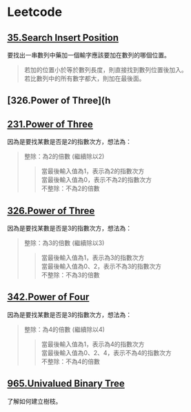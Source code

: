 # Leetcode   
## [35.Search Insert Position](https://github.com/yenchungLin/study/blob/master/Leetcode/35%23_Search%20Insert%20Position_06170130.py)   
要找出一串數列中藥加一個輸字應該要加在數列的哪個位置。   
> 若加的位置小於等於數列長度，則直接找到數列位置後加入。   
> 若比數列中的所有數字都大，則加在最後面。
## [326.Power of Three](h
## [231.Power of Three](https://github.com/yenchungLin/study/blob/master/Leetcode/231%23_Power%20of%20Two_06170130.py)   
因為是要找某數是否是2的指數次方，想法為：
> 整除：為2的倍數 (繼續除以2)  
>> 當最後輸入值為1，表示為2的指數次方   
>> 當最後輸入值為0，表示不為2的指數次方   
> 不整除：不為2的倍數   
## [326.Power of Three](https://github.com/yenchungLin/study/blob/master/Leetcode/326%23_Power%20of%20Three_06170130.py)   
因為是要找某數是否是3的指數次方，想法為：
> 整除：為3的倍數 (繼續除以3)  
>> 當最後輸入值為1，表示為3的指數次方   
>> 當最後輸入值為0、2，表示不為3的指數次方   
> 不整除：不為3的倍數   
## [342.Power of Four](https://github.com/yenchungLin/study/blob/master/Leetcode/342%23_Power%20of%20Four_06170130.py)   
因為是要找某數是否是3的指數次方，想法為：
> 整除：為4的倍數 (繼續除以4)  
>> 當最後輸入值為1，表示為4的指數次方   
>> 當最後輸入值為0、2、4，表示不為4的指數次方   
> 不整除：不為4的倍數   
## [965.Univalued Binary Tree](https://github.com/yenchungLin/study/blob/master/Leetcode/965%23_Univalied%20Binary%20Tree_06170130.py)   
了解如何建立樹枝。